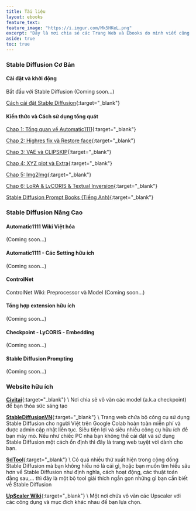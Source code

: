 ```yaml
---
title: Tài liệu
layout: ebooks
feature_text:
feature_image: "https://i.imgur.com/Mk5HKeL.png"
excerpt: "Đây là nơi chia sẻ các Trang Web và Ebooks do mình viết cũng như sưu tầm từ nhiều nguồn."
aside: true
toc: true
---
```


### Stable Diffusion Cơ Bản

#### Cài đặt và khởi động

Bắt đầu với Stable Diffusion (Coming soon...)

[Cách cài đặt Stable Diffusion](https://docs.google.com/document/d/1AEPM-U1lL4ezi8620KtUhzC6DomZ0ychuh5X9Jw1ZKw/edit?usp=sharing){:target="_blank"}

#### Kiến thức và Cách sử dụng tổng quát

[Chap 1: Tổng quan về Automatic1111](https://drive.google.com/file/d/1q1y4DLwOnqJwi0w6tyI-xfgjZyTZgcpv/view?usp=drive_link){:target="_blank"}

[Chap 2: Highres fix và Restore face](https://drive.google.com/file/d/18sV2U1Nk8Vx7ZHxvrfWG9FhpJTbB1lHs/view?usp=drive_link){:target="_blank"}

[Chap 3: VAE và CLIPSKIP](https://drive.google.com/file/d/1Zry9lXFIyb3gbl44yqI1obL-IV44kI6P/view?usp=drive_link){:target="_blank"}

[Chap 4: XYZ plot và Extra](https://drive.google.com/file/d/1AxEWIRN8SxHW_UWh3Tqv15HR3jS_ojfs/view?usp=drive_link){:target="_blank"}

[Chap 5: Img2Img](https://drive.google.com/file/d/1j8ata8vjrG1A_Uk9_QphrTBcmvQjsFGU/view?usp=drive_link){:target="_blank"}

[Chap 6: LoRA & LyCORIS & Textual Inversion](https://drive.google.com/file/d/1Fu6gVkvhAcvqWrHC7DyfeMP-mJvjbu7-/view?usp=drive_link){:target="_blank"}

[Stable Diffusion Prompt Books (Tiếng Anh)](https://openart.ai/promptbook){:target="_blank"}

### Stable Diffusion Nâng Cao

#### Automatic1111 Wiki Việt hóa
(Coming soon...)

#### Automatic1111 - Các Setting hữu ích
(Coming soon...)

#### ControlNet

ControlNet Wiki: Preprocessor và Model (Coming soon...)

#### Tổng hợp extension hữu ích
(Coming soon...)

#### Checkpoint - LyCORIS - Embedding
(Coming soon...)

#### Stable Diffusion Prompting
(Coming soon...)

### Website hữu ích

[**Civitai**](https://civitai.com){:target="_blank"} \\
Nơi chia sẻ vô vàn các model (a.k.a checkpoint) để bạn thỏa sức sáng tạo

[**StableDiffusionVN**](https://stablediffusion.vn){:target="_blank"} \\
Trang web chứa bộ công cụ sử dụng Stable Diffusion cho người Việt trên Google Colab hoàn toàn miễn phí và được admin cập nhật liên tục. Siêu tiện lợi và siêu nhiều công cụ hữu ích để bạn mày mò. Nếu như chiếc PC nhà bạn không thể cài đặt và sử dụng Stable Diffusion một cách ổn định thì đây là trang web tuyệt vời dành cho bạn.

[**SdTool**](https://sdtools.org/){:target="_blank"} \\
Có quá nhiều thứ xuất hiện trong cộng đồng Stable Diffusion mà bạn không hiểu nó là cái gì, hoặc bạn muốn tìm hiểu sâu hơn về Stable Diffusion như định nghĩa, cách hoạt động, các thuật toán đằng sau,... thì đây là một bộ tool giải thích ngắn gọn những gì bạn cần biết về Stable Diffusion

[**UpScaler Wiki**](https://upscale.wiki/wiki/Model_Database){:target="_blank"} \\
Một nơi chứa vô vàn các Upscaler với các công dụng và mục đích khác nhau để bạn lựa chọn.

